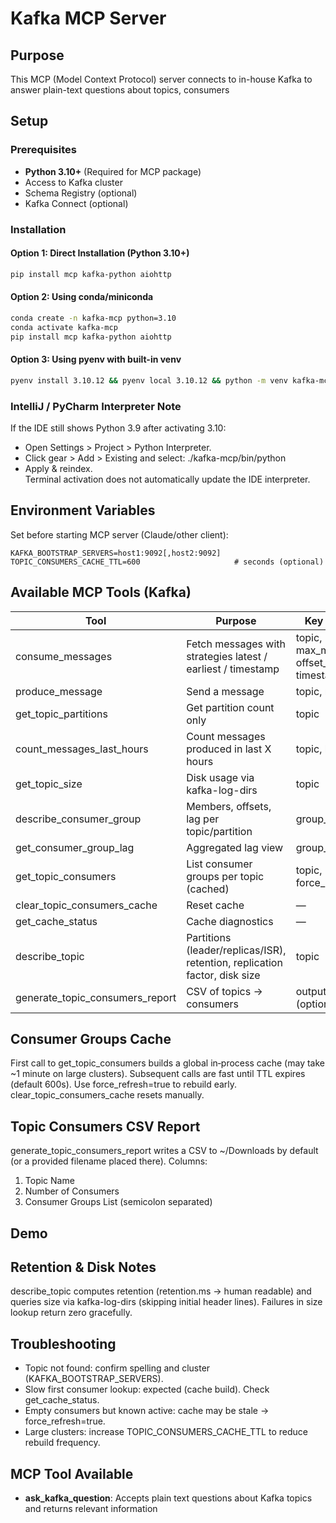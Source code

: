 # Kafka MCP Server

## Purpose

This MCP (Model Context Protocol) server connects to in-house Kafka to answer plain-text questions about topics,  consumers

## Setup

### Prerequisites

- **Python 3.10+** (Required for MCP package)
- Access to Kafka cluster
- Schema Registry (optional)
- Kafka Connect (optional)

### Installation

#### Option 1: Direct Installation (Python 3.10+)
```bash
pip install mcp kafka-python aiohttp
```

#### Option 2: Using conda/miniconda
```bash
conda create -n kafka-mcp python=3.10
conda activate kafka-mcp
pip install mcp kafka-python aiohttp
```

#### Option 3: Using pyenv with built-in venv
```bash
pyenv install 3.10.12 && pyenv local 3.10.12 && python -m venv kafka-mcp && source kafka-mcp/bin/activate && pip install --upgrade pip && pip install mcp kafka-python aiohttp
```

### IntelliJ / PyCharm Interpreter Note
If the IDE still shows Python 3.9 after activating 3.10:
- Open Settings > Project > Python Interpreter.
- Click gear > Add > Existing and select: ./kafka-mcp/bin/python
- Apply & reindex.  
Terminal activation does not automatically update the IDE interpreter.

## Environment Variables
Set before starting MCP server (Claude/other client):
```
KAFKA_BOOTSTRAP_SERVERS=host1:9092[,host2:9092]
TOPIC_CONSUMERS_CACHE_TTL=600                     # seconds (optional)
```

## Available MCP Tools (Kafka)
| Tool | Purpose | Key Params |
|------|---------|------------|
| consume_messages | Fetch messages with strategies latest / earliest / timestamp | topic, max_messages, offset_strategy, timestamp |
| produce_message | Send a message | topic, message |
| get_topic_partitions | Get partition count only | topic |
| count_messages_last_hours | Count messages produced in last X hours | topic, hours |
| get_topic_size | Disk usage via kafka-log-dirs | topic |
| describe_consumer_group | Members, offsets, lag per topic/partition | group_id |
| get_consumer_group_lag | Aggregated lag view | group_id |
| get_topic_consumers | List consumer groups per topic (cached) | topic, force_refresh |
| clear_topic_consumers_cache | Reset cache | — |
| get_cache_status | Cache diagnostics | — |
| describe_topic | Partitions (leader/replicas/ISR), retention, replication factor, disk size | topic |
| generate_topic_consumers_report | CSV of topics → consumers | output_file_path (optional) |

## Consumer Groups Cache
First call to get_topic_consumers builds a global in‑process cache (may take ~1 minute on large clusters). Subsequent calls are fast until TTL expires (default 600s). Use force_refresh=true to rebuild early. clear_topic_consumers_cache resets manually.

## Topic Consumers CSV Report
generate_topic_consumers_report writes a CSV to ~/Downloads by default (or a provided filename placed there). Columns:
1. Topic Name
2. Number of Consumers
3. Consumer Groups List (semicolon separated)

## Demo


## Retention & Disk Notes
describe_topic computes retention (retention.ms → human readable) and queries size via kafka-log-dirs (skipping initial header lines). Failures in size lookup return zero gracefully.

## Troubleshooting
- Topic not found: confirm spelling and cluster (KAFKA_BOOTSTRAP_SERVERS).
- Slow first consumer lookup: expected (cache build). Check get_cache_status.
- Empty consumers but known active: cache may be stale → force_refresh=true.
- Large clusters: increase TOPIC_CONSUMERS_CACHE_TTL to reduce rebuild frequency.

## MCP Tool Available

- **ask_kafka_question**: Accepts plain text questions about Kafka topics and returns relevant information
